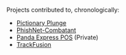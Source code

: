 Projects contributed to, chronologically:
- [Pictionary Plunge](https://github.com/LexKilpatrick/Pictionary-Plunge-Datathon-Fall-2023)
- [PhishNet-Combatant](https://github.com/LexKilpatrick/PhishNet-Combatant)
- [Panda Express POS](https://github.com/CSCE331-Fall2024/project-3-63-team) (Private)
- [TrackFusion](https://github.com/Eli410/TrackFusion)
